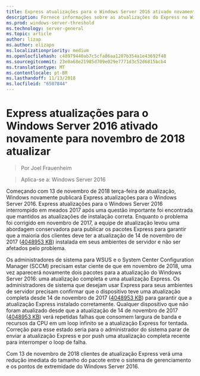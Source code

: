 ```yaml
---
title: Express atualizações para o Windows Server 2016 ativado novamente para novembro de 2018 atualizar
description: Fornece informações sobre as atualizações do Express no Windows Server 2016
ms.prod: windows-server-threshold
ms.technology: server-general
ms.topic: article
author: lizap
ms.author: elizapo
ms.localizationpriority: medium
ms.openlocfilehash: c48979440ab7c5cfa86aa1287b354a1e43692f48
ms.sourcegitcommit: 23e0a68e21985d709e029e7771d3c52d6815bcb4
ms.translationtype: MT
ms.contentlocale: pt-BR
ms.lasthandoff: 11/13/2018
ms.locfileid: "6507844"
---
```

# Express atualizações para o Windows Server 2016 ativado novamente para novembro de 2018 atualizar

>Por Joel Frauenheim

>Aplica-se a: Windows Server 2016

Começando com 13 de novembro de 2018 terça-feira de atualização, Windows novamente publicará Express atualizações para o Windows Server 2016. Express atualizações para o Windows Server 2016 interrompido em meados 2017 após uma questão importante foi encontrada que mantidos as atualizações de instalação correta. Enquanto o problema foi corrigido em novembro de 2017, a equipe de atualização levou uma abordagem conservadora para publicar os pacotes Express para garantir que a maioria dos clientes deve ter a atualização de 14 de novembro de 2017 ([4048953 KB](https://support.microsoft.com/help/4048953/windows-10-update-kb4048953)) instalada em seus ambientes de servidor e não ser afetados pelo problema.

Os administradores de sistema para WSUS e o System Center Configuration Manager (SCCM) precisam estar ciente de que em novembro de 2018, uma vez aparecerá novamente dois pacotes para a atualização do Windows Server 2016: uma atualização completa e uma atualização Express. Os administradores de sistema que desejam usar Express para seus ambientes de servidor precisam confirmar que o dispositivo teve uma atualização completa desde 14 de novembro de 2017 ([4048953 KB](https://support.microsoft.com/help/4048953/windows-10-update-kb4048953)) para garantir que a atualização Express instalado corretamente. Qualquer dispositivo que não foram atualizado desde que a atualização de 14 de novembro de 2017 ([4048953 KB](https://support.microsoft.com/help/4048953/windows-10-update-kb4048953)) verá repetidas falhas que consomem largura de banda e recursos da CPU em um loop infinito se a atualização Express for tentada.  Correção para esse estado seria para o administrador do sistema parar de enviar a atualização Express e por push uma atualização completa recente para interromper o loop de falha.

Com 13 de novembro de 2018 clientes de atualização Express verá uma redução imediata do tamanho do pacote entre o sistema de gerenciamento e os pontos de extremidade do Windows Server 2016.  